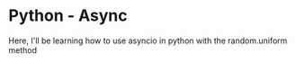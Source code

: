 # Python - Async

Here, I'll be learning how to use asyncio in python with the random.uniform method
